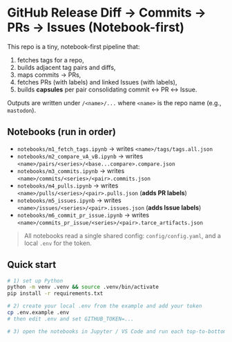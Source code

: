 # GitHub Release Diff → Commits → PRs → Issues (Notebook-first)

This repo is a tiny, notebook-first pipeline that:
1) fetches tags for a repo,  
2) builds adjacent tag pairs and diffs,  
3) maps commits → PRs,  
4) fetches PRs (with labels) and linked Issues (with labels),  
5) builds **capsules** per pair consolidating commit ↔ PR ↔ Issue.

Outputs are written under `/<name>/...` where `<name>` is the repo name (e.g., `mastodon`).

## Notebooks (run in order)

- `notebooks/m1_fetch_tags.ipynb` → writes `<name>/tags/tags.all.json`  
- `notebooks/m2_compare_vA_vB.ipynb` → writes `<name>/pairs/<series>/<base...compare>.compare.json`  
- `notebooks/m3_commits.ipynb` → writes `<name>/commits/<series>/<pair>.commits.json`  
- `notebooks/m4_pulls.ipynb` → writes `<name>/pulls/<series>/<pair>.pulls.json` (**adds PR labels**)  
- `notebooks/m5_issues.ipynb` → writes `<name>/issues/<series>/<pair>.issues.json` (**adds Issue labels**)  
- `notebooks/m6_commit_pr_issue.ipynb` → writes `<name>/commits_pr_issue/<series>/<pair>.tarce_artifacts.json`  

> All notebooks read a single shared config: `config/config.yaml`, and a local `.env` for the token.

## Quick start

```bash
# 1) set up Python
python -m venv .venv && source .venv/bin/activate
pip install -r requirements.txt

# 2) create your local .env from the example and add your token
cp .env.example .env
# then edit .env and set GITHUB_TOKEN=...

# 3) open the notebooks in Jupyter / VS Code and run each top-to-bottom

